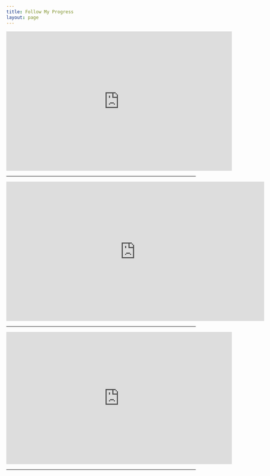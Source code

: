 ```yaml
---
title: Follow My Progress
layout: page
---
```

<iframe width="600" height="371" seamless frameborder="0" scrolling="yes" src="https://docs.google.com/spreadsheets/d/e/2PACX-1vSlDAoRJ8WkbIFj6e_toPhj1FVBUfbh-WcG6NlD5C6WiqDBbF7LFoGBqfvukmq5jezb2o4kAGViTEsX/pubchart?oid=1678487977&amp;format=interactive"></iframe>

---

<iframe width="686" height="371" seamless frameborder="0" scrolling="yes" src="https://docs.google.com/spreadsheets/d/e/2PACX-1vSlDAoRJ8WkbIFj6e_toPhj1FVBUfbh-WcG6NlD5C6WiqDBbF7LFoGBqfvukmq5jezb2o4kAGViTEsX/pubchart?oid=17757265&amp;format=interactive"></iframe>

---
<iframe width="600" height="352" seamless frameborder="0" scrolling="no" src="https://docs.google.com/spreadsheets/d/e/2PACX-1vQS691OJJ3NG5ZGQRJYowFcXM_HbzSb5Nc7iGkcVaWC7RE7r5DprW_ZtsiR8vWfQxqVMTPufpx2dPRQ/pubchart?oid=2128511204&amp;format=interactive"></iframe>

---

<blockquote class="trello-board-compact">
  <a href="https://trello.com/b/vhJ4XDil/de-plantuh-man>Trello Board</a>
</blockquote>
